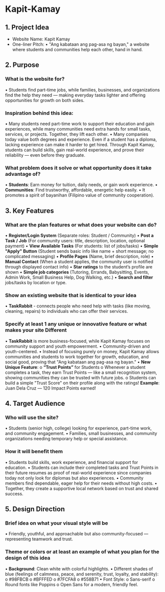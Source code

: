 # Kapit-Kamay

## 1. Project Idea
- Website Name: Kapit Kamay 
- One-liner Pitch:
•	"Ang kabataan ang pag-asa ng bayan," a website where students and communities help each other, hand in hand.

## 2. Purpose

### What is the website for?
•	Students find part-time jobs, while families, businesses, and organizations find the help they need — making everyday tasks lighter and offering opportunities for growth on both sides.

### Inspiration behind this idea:
•	Many students need part-time work to support their education and gain experiences, while many communities need extra hands for small tasks, services, or projects. Together, they lift each other.
•	Many companies today value both degrees and experience. Even if a student has a diploma, lacking experience can make it harder to get hired. Through Kapit Kamay, students can build skills, gain real-world experience, and prove their reliability — even before they graduate.

### What problem does it solve or what opportunity does it take advantage of?
•	**Students**: Earn money for tuition, daily needs, or gain work experience.
•	**Communities**: Find trustworthy, affordable, energetic help easily.
•	It promotes a spirit of bayanihan (Filipino value of community cooperation).

## 3. Key Features

### What are the plan features or what does your website can do?
•	**Register/Login System** (Separate roles: Student / Community)
•	**Post a Task / Job** (For community users: title, description, location, optional payment)
•	**View Available Tasks** (For students: list of jobs/tasks)
•	**Simple "Apply" Button** (Student sends basic info like name + short message; no complicated messaging)
•	**Profile Pages** (Name, brief description, role)
•	**Manual Contact** (When a student applies, the community user is notified through displayed contact info)
•	**Star ratings** to the student’s profile are shown
•	**Simple job categories** (Tutoring, Errands, Babysitting, Events, Admin Work, Small Business Help, Dog Walking, etc.)
•	**Search and filter** jobs/tasks by location or type.

### Show an existing website that is identical to your idea
•	**TaskRabbit** - connects people who need help with tasks (like moving, cleaning, repairs) to individuals who can offer their services.

### Specify at least 1 any unique or innovative feature or what makes your site Different
•	**TaskRabbit** is more business-focused, while Kapit Kamay focuses on community support and youth empowerment.
•	Community-driven and youth-centered.
•	Instead of focusing purely on money, Kapit Kamay allows communities and students to work together for growth, education, and social good, proving that "Ang kabataan ang pag-asa ng bayan."
•	**New Unique Feature**:
o	**“Trust Points”** for Students
o	Whenever a student completes a task, they earn Trust Points — like a small recognition system, showing communities they can be trusted with future jobs.
o	Students can build a simple "Trust Score" on their profile along with the ratings!
**Example**: Juan Dela Cruz — 120 Impact Points earned!

## 4. Target Audience

### Who will use the site?
•	Students (senior high, college) looking for experience, part-time work, and community engagement.
•	Families, small businesses, and community organizations needing temporary help or special assistance.

### How it will benefit them
•	Students build skills, work experience, and financial support for education.
•	Students can include their completed tasks and Trust Points in their future resumes as proof of real-world experience since companies today not only look for diplomas but also experiences.
•	Community members find dependable, eager help for their needs without high costs.
•	Together, they create a supportive local network based on trust and shared success.

## 5. Design Direction

### Brief idea on what your visual style will be
•	Friendly, youthful, and approachable but also community-focused — representing teamwork and trust.

### Theme or colors or at least an example of what you plan for the design of this idea
•	**Background**: Clean white with colorful highlights.
•	Different shades of blue (feelings of calmness, peace, and serenity, trust, loyalty, and stability):
o	#98FBCB
o	#BFFFED
o	#7FCFA8
o	#558B71
•	Font Style:
o	Sans-serif
o	Round fonts like Poppins
o	Open Sans for a modern, friendly feel.

